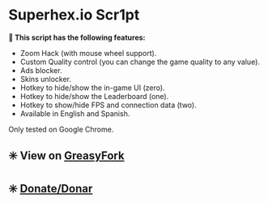 # Superhex.io Scr1pt

<b>🔰 This script has the following features:</b>
* Zoom Hack (with mouse wheel support).
* Custom Quality control (you can change the game quality to any value).
* Ads blocker.
* Skins unlocker.
* Hotkey to hide/show the in-game UI (zero).
* Hotkey to hide/show the Leaderboard (one).
* Hotkey to show/hide FPS and connection data (two).
* Available in English and Spanish.

Only tested on Google Chrome.

## ✳️  View on [GreasyFork](https://greasyfork.org/es/scripts/36071-superhex-io-scr1pt)

## ✳️  [Donate/Donar](https://www.paypal.me/TBM13)
